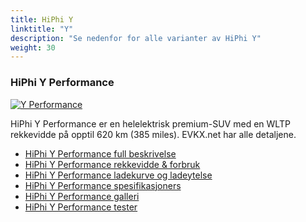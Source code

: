 ```yaml
---
title: HiPhi Y
linktitle: "Y"
description: "Se nedenfor for alle varianter av HiPhi Y"
weight: 30
---
```

### HiPhi Y Performance

<a href="y_performance/"><img src="https://media.evkx.net/multimedia/models/hiphi/y/y_performance/main_1_st.jpg" class="img-fluid" alt="Y Performance" ></a>

HiPhi Y Performance er en helelektrisk premium-SUV med en WLTP rekkevidde på opptil 620 km (385 miles). EVKX.net har alle detaljene. 

- [HiPhi Y Performance full beskrivelse](y_performance/)
- [HiPhi Y Performance rekkevidde & forbruk](y_performance/rangeandconsumption)
- [HiPhi Y Performance ladekurve og ladeytelse](y_performance/chargingcurve)
- [HiPhi Y Performance spesifikasjoners](y_performance/specifications)
- [HiPhi Y Performance galleri](y_performance/gallery)
- [HiPhi Y Performance tester](y_performance/reviews)

